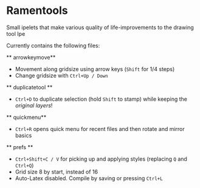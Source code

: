 # Ramentools
Small ipelets that make various quality of life-improvements to the drawing tool Ipe

Currently contains the following files: 

** arrowkeymove**
- Movement along gridsize using arrow keys (`Shift` for 1/4 steps)
- Change gridsize with `Ctrl+Up / Down`

** duplicatetool **
- `Ctrl+D` to duplicate selection (hold `Shift` to stamp) while keeping the *original layers*!

** quickmenu**
- `Ctrl+R` opens quick menu for recent files and then rotate and mirror basics

** prefs **
- `Ctrl+Shift+C / V` for picking up and applying styles (replacing `Q` and `Ctrl+Q`)
- Grid size 8 by start, instead of 16
- Auto-Latex disabled. Compile by saving or pressing `Ctrl+L`
